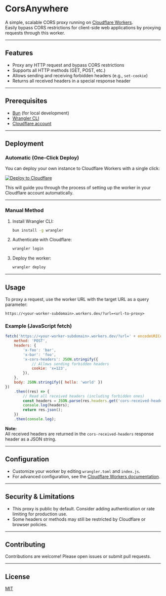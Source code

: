 # CorsAnywhere

A simple, scalable CORS proxy running on [Cloudflare Workers](https://workers.cloudflare.com/).  
Easily bypass CORS restrictions for client-side web applications by proxying requests through this worker.

---

## Features

-   Proxy any HTTP request and bypass CORS restrictions
-   Supports all HTTP methods (GET, POST, etc.)
-   Allows sending and receiving forbidden headers (e.g., `set-cookie`)
-   Returns all received headers in a special response header

---

## Prerequisites

-   [Bun](https://bun.sh/) (for local development)
-   [Wrangler CLI](https://developers.cloudflare.com/workers/wrangler/install-and-update/)
-   [Cloudflare account](https://dash.cloudflare.com/)

---

## Deployment

### Automatic (One-Click Deploy)

You can deploy your own instance to Cloudflare Workers with a single click:

[![Deploy to Cloudflare](https://deploy.workers.cloudflare.com/button)](https://deploy.workers.cloudflare.com/?url=https://github.com/waruhachi/corsanywhere)

This will guide you through the process of setting up the worker in your Cloudflare account automatically.

---

### Manual Method

1. Install Wrangler CLI:

    ```bash
    bun install -g wrangler
    ```

2. Authenticate with Cloudflare:

    ```bash
    wrangler login
    ```

3. Deploy the worker:
    ```bash
    wrangler deploy
    ```

---

## Usage

To proxy a request, use the worker URL with the target URL as a query parameter:

```
https://<your-worker-subdomain>.workers.dev/?url=<url-to-proxy>
```

### Example (JavaScript fetch)

```javascript
fetch('https://<your-worker-subdomain>.workers.dev/?url=' + encodeURIComponent('https://httpbin.org/post'), {
	method: 'POST',
	headers: {
		'x-foo': 'bar',
		'x-bar': 'foo',
		'x-cors-headers': JSON.stringify({
			// Allows sending forbidden headers
			cookie: 'x=123',
		}),
	},
	body: JSON.stringify({ hello: 'world' })
})
	.then((res) => {
		// Read all received headers (including forbidden ones)
		const headers = JSON.parse(res.headers.get('cors-received-headers'));
		console.log(headers);
		return res.json();
	})
	.then(console.log);
```

**Note:**  
All received headers are returned in the `cors-received-headers` response header as a JSON string.

---

## Configuration

-   Customize your worker by editing `wrangler.toml` and `index.js`.
-   For advanced configuration, see the [Cloudflare Workers documentation](https://developers.cloudflare.com/workers/).

---

## Security & Limitations

-   This proxy is public by default. Consider adding authentication or rate limiting for production use.
-   Some headers or methods may still be restricted by Cloudflare or browser policies.

---

## Contributing

Contributions are welcome! Please open issues or submit pull requests.

---

## License

[MIT](LICENSE)
